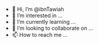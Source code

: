 - 👋 Hi, I’m @ibnTawiah
- 👀 I’m interested in ...
- 🌱 I’m currently learning ...
- 💞️ I’m looking to collaborate on ...
- 📫 How to reach me ...

<!---
ibnTawiah/ibnTawiah is a ✨ special ✨ repository because its `README.md` (this file) appears on your GitHub profile.
You can click the Preview link to take a look at your changes.
--->
